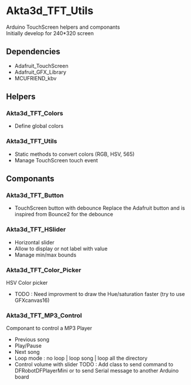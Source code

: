 # Akta3d_TFT_Utils

Arduino TouchScreen helpers and componants  
Initially develop for 240*320 screen  

## Dependencies
- Adafruit_TouchScreen
- Adafruit_GFX_Library
- MCUFRIEND_kbv

## Helpers
### Akta3d_TFT_Colors
- Define global colors

### Akta3d_TFT_Utils
- Static methods to convert colors (RGB, HSV, 565)
- Manage TouchScreen touch event

## Componants
### Akta3d_TFT_Button
- TouchScreen button with debounce
Replace the Adafruit button and is inspired from Bounce2 for the debounce

### Akta3d_TFT_HSlider
- Horizontal slider
- Allow to display or not label with value
- Manage min/max bounds

### Akta3d_TFT_Color_Picker
HSV Color picker
- TODO : Need improvment to draw the Hue/saturation faster (try to use GFXcanvas16)

### Akta3d_TFT_MP3_Control
Componant to control a MP3 Player
- Previous song
- Play/Pause
- Next song
- Loop mode : no loop | loop song | loop all the directory
- Control volume with slider
TODO : Add class to send command to DFRobotDFPlayerMini or to send Serial message to another Arduino board
